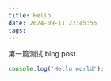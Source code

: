 ```yaml
---
title: Hello
date: 2024-09-11 23:45:55
tags:
---
```


第一篇测试 blog post.

```js
console.log('Hello world');
```
